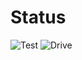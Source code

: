 # Status
![Test](https://github.com/redaBenchraa/Timer/workflows/Test/badge.svg)
![Drive](https://github.com/redaBenchraa/Timer/workflows/Drive/badge.svg)

